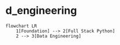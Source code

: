 # d_engineering


```mermaid
flowchart LR
    1[Foundation] --> 2[Full Stack Python]
    2 --> 3[Data Engineering]
```
